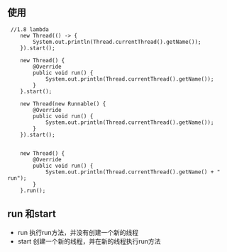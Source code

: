 ## 使用 ##



	 //1.8 lambda
        new Thread(() -> {
            System.out.println(Thread.currentThread().getName());
        }).start();

        new Thread() {
            @Override
            public void run() {
                System.out.println(Thread.currentThread().getName());
            }
        }.start();

        new Thread(new Runnable() {
            @Override
            public void run() {
                System.out.println(Thread.currentThread().getName());
            }
        }).start();


        new Thread() {
            @Override
            public void run() {
                System.out.println(Thread.currentThread().getName() + "   run");
            }
        }.run();
## run 和start ##

- run 执行run方法，并没有创建一个新的线程   
- start 创建一个新的线程，并在新的线程执行run方法     
